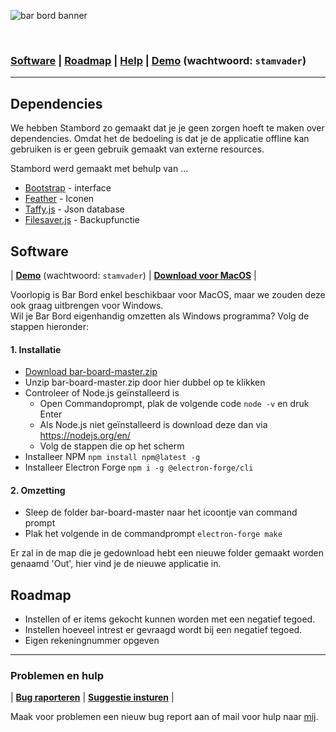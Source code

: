 ![bar bord banner](https://raw.githubusercontent.com/lennertderyck/stam-bord/master/branding/BANNER_BARBORD.png)

<br>

### [Software](#software) | [Roadmap](#roadmap) | [Help](#problemen-en-hulp) | [Demo](https://bar-bord.haegepoorters.be/src/) (wachtwoord: ```stamvader```)

---

## Dependencies
We hebben Stambord zo gemaakt dat je je geen zorgen hoeft te maken over dependencies. Omdat het de bedoeling is dat je de applicatie offline kan gebruiken is er geen gebruik gemaakt van externe resources.

Stambord werd gemaakt met behulp van ...
- [Bootstrap](https://getbootstrap.com/) - interface
- [Feather](https://feathericons.com/) - Iconen
- [Taffy.js](http://taffydb.com/) - Json database
- [Filesaver.js](https://github.com/eligrey/FileSaver.js/) - Backupfunctie

## Software
| **[Demo](https://bar-bord.haegepoorters.be/src/)** (wachtwoord: ```stamvader```) | **[Download voor MacOS](https://github.com/lennertderyck/bar-board/releases)** |

Voorlopig is Bar Bord enkel beschikbaar voor MacOS, maar we zouden deze ook graag uitbrengen voor Windows.<br>
Wil je Bar Bord eigenhandig omzetten als Windows programma? Volg de stappen hieronder:

#### 1. Installatie
- [Download bar-board-master.zip](https://github.com/lennertderyck/bar-board/archive/master.zip)
- Unzip bar-board-master.zip door hier dubbel op te klikken
- Controleer of Node.js geïnstalleerd is
  - Open Commandoprompt, plak de volgende code ```node -v``` en druk Enter
  - Als Node.js niet geïnstalleerd is download deze dan via https://nodejs.org/en/
  - Volg de stappen die op het scherm 
- Installeer NPM ```npm install npm@latest -g```
- Installeer Electron Forge ```npm i -g @electron-forge/cli```

#### 2. Omzetting
- Sleep de folder bar-board-master naar het icoontje van command prompt
- Plak het volgende in de commandprompt ```electron-forge make```

Er zal in de map die je gedownload hebt een nieuwe folder gemaakt worden genaamd 'Out', hier vind je de nieuwe applicatie in.

## Roadmap
- Instellen of er items gekocht kunnen worden met een negatief tegoed.
- Instellen hoeveel intrest er gevraagd wordt bij een negatief tegoed.
- Eigen rekeningnummer opgeven

---

### Problemen en hulp
| **[Bug raporteren](https://github.com/lennertderyck/bar-board/issues/new?assignees=&labels=bug&template=bug_report.md&title=)** | **[Suggestie insturen](https://github.com/lennertderyck/bar-board/issues/new?assignees=&labels=enhancement&template=feature_request.md&title=)** |

Maak voor problemen een nieuw bug report aan of mail voor hulp naar [mij](mailto:hello@lennertderyck.be).
